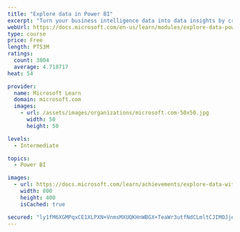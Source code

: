 ```yaml
---
title: "Explore data in Power BI"
excerpt: "Turn your business intelligence data into data insights by creating and configuring Power BI dashboards."
webUrl: https://docs.microsoft.com/en-us/learn/modules/explore-data-power-bi/
type: course
price: Free
length: PT53M
ratings:
  count: 3804
  average: 4.718717
heat: 54

provider:
  name: Microsoft Learn
  domain: microsoft.com
  images:
    - url: /assets/images/organizations/microsoft.com-50x50.jpg
      width: 50
      height: 50

levels:
  - Intermediate

topics:
  - Power BI

images:
  - url: https://docs.microsoft.com/learn/achievements/explore-data-with-power-bi-desktop-social.png
    width: 800
    height: 400
    isCached: true

secured: "ly1fM6XGMPqxCE1XLPXN+VnmsMXUQKHnWBGX+TeaWr3utfNdCLmltCJIMOJje/V8mbGSRBd39dVhgBv2zNiPFYV5NKZKZvDL0bNsCArF1Wti+FwnKfxEaKbZNBWD7vWSCVPkn+ic9JNtaKFXqco7XwdULitu2Orno/3AgUGCC2ZOx/QIOig2YAfMXdGhDgQsiWa4ms7bdSSWRlm9KBfez2KzCafirmozakF1ofgmNV5keMnTmy64gb+vwPHkNy3YlMcOsCWsl4MQgotenHVg4RWx1kHK3vPD6VOgpfDUgEW2FTfS1+6PPqnxi9+C6vSA4rMzaMTMcLf6yANylS5+JgvQs58eXJ+Tq9OB2k5gfI1tNY/cC43+GkEHhTVJkKnWGLIn8EwSpmQSmthVD+slRrKS1adyGSSao4tQx5Q6jGc=;DmGnQfsWblQA8BH8pcXRKg=="
---
```


